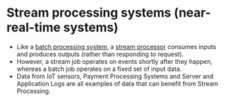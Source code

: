 # Stream processing systems (near-real-time systems)
- Like a [batch processing system](https://aws.amazon.com/what-is/batch-processing/), a [stream processor](https://hevodata.com/learn/stream-processing/) consumes inputs and produces outputs (rather than responding to request).
- However, a stream job operates on events shortly after they happen, whereas a batch job operates on a fixed set of input data.
- Data from IoT sensors, Payment Processing Systems and Server and Application Logs are all examples of data that can benefit from Stream Processing.

